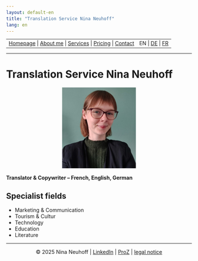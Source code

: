 ```yaml
---
layout: default-en
title: "Translation Service Nina Neuhoff"
lang: en
---
```


<table width="100%">
<tr>
<td align="left">
<a href="index.html">Homepage</a> |
<a href="about.html">About me</a> |
<a href="services.html">Services</a> |
<a href="pricing.html">Pricing</a> |
<a href="contact.html">Contact</a>
</td>
<td align="right">
EN | <a href="../de/index.html">DE</a> | <a href="../fr/index.html">FR</a>
</td>
</tr>
</table>
<hr>

# Translation Service Nina Neuhoff

<p align="center">
<img src="../assets/profil.jpg" width="200">
</p>

**Translator & Copywriter – French, English, German**

## Specialist fields
- Marketing & Communication
- Tourism & Cultur
- Technology
- Education
- Literature


<!-- Footer -->
<hr>
<p align="center">
&copy; 2025 Nina Neuhoff | <a href="http://www.linkedin.com/in/nina-neuhoff-32b162283">LinkedIn</a> | <a href="https://www.proz.com/translator/4180778">ProZ</a> | <a href="impressum.html">legal notice</a>
</p>
